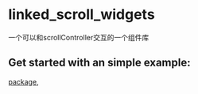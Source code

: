 # linked_scroll_widgets

一个可以和scrollController交互的一个组件库

## Get started with an simple example:




[package](https://flutter.dev/developing-packages/),

